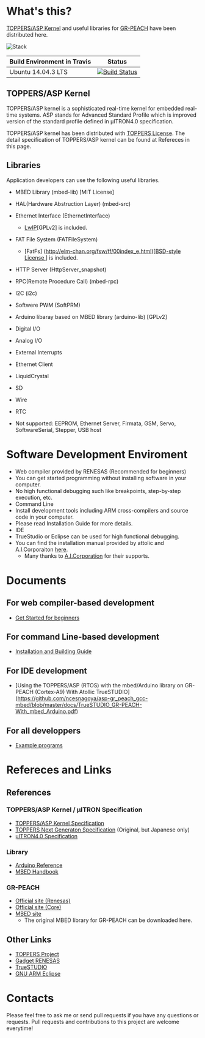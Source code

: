 # What's this?

[TOPPERS/ASP Kernel](http://toppers.jp/en/asp-kernel.html) and useful libraries for [GR-PEACH](http://gadget.renesas.com/en/product/peach.html) have been distributed here.

![Stack](https://raw.github.com/wiki/ncesnagoya/asp-gr_peach_gcc-mbed/images/stack.png)



Build Environment in Travis | Status
------------ | -------------
Ubuntu 14.04.3 LTS | [![Build Status](https://travis-ci.org/ncesnagoya/asp-gr_peach_gcc-mbed.svg?branch=master)](https://travis-ci.org/ncesnagoya/asp-gr_peach_gcc-mbed)

## TOPPERS/ASP Kernel

TOPPERS/ASP kernel is a sophisticated real-time kernel for embedded real-time systems.
ASP stands for Advanced Standard Profile which is improved version of the standard profile defined in μITRON4.0 specification. 

TOPPERS/ASP kernel has been distributed with [TOPPERS License](http://toppers.jp/en/license.html).
The detail specification of TOPPERS/ASP kernel can be found at Refereces in this page.

## Libraries

Application developers can use the following useful libraries.

- MBED Library (mbed-lib) [MIT License]
 - HAL(Hardware Abstruction Layer) (mbed-src)
 - Ethernet Interface (EthernetInterface)
   - [LwIP](https://en.wikipedia.org/wiki/LwIP)[GPLv2] is included.
 - FAT File System (FATFileSystem)
   - [FatFs] (http://elm-chan.org/fsw/ff/00index_e.html)[[BSD-style License ](http://elm-chan.org/fsw/ff/en/appnote.html#license)] is included.
 - HTTP Server (HttpServer_snapshot)
 - RPC(Remote Procedure Call) (mbed-rpc)
 - I2C (i2c)
 - Softwere PWM (SoftPRM)

- Arduino libaray based on MBED library (arduino-lib) [GPLv2]
 - Digital I/O
 - Analog I/O
 - External Interrupts
 - Ethernet Client
 - LiquidCrystal
 - SD
 - Wire
 - RTC
 - Not supported: EEPROM, Ethernet Server, Firmata, GSM, Servo, SoftwareSerial, Stepper, USB host

# Software Development Enviroment

- Web compiler provided by RENESAS (Recommended for beginners)
 - You can get started programming without installing software in your computer.
 - No high functional debugging such like breakpoints, step-by-step execution, etc. 
- Command Line
 - Install development tools including ARM cross-compilers and source code in your computer.
 - Please read Installation Guide for more details.
- IDE
 - TrueStudio or Eclipse can be used for high functional debugging.
 - You can find the installation manual provided by attolic and A.I.Corporaiton [here](https://github.com/ncesnagoya/asp-gr_peach_gcc-mbed/blob/master/docs/TrueSTUDIO_GR-PEACH-With_mbed_Arduino.pdf). 
   - Many thanks to [A.I.Corporation](http://www.aicp.co.jp/en/index.html) for their supports.

# Documents

## For web compiler-based development

- [Get Started for beginners](https://github.com/ncesnagoya/asp-gr_peach_gcc-mbed/wiki/GetStarted)

## For command Line-based development

- [Installation and Building Guide](https://github.com/ncesnagoya/asp-gr_peach_gcc-mbed/wiki/InstallationAndBuilding)

## For IDE development

- [Using the TOPPERS/ASP (RTOS) with the mbed/Arduino library on GR-PEACH (Cortex-A9) With Atollic TrueSTUDIO] (https://github.com/ncesnagoya/asp-gr_peach_gcc-mbed/blob/master/docs/TrueSTUDIO_GR-PEACH-With_mbed_Arduino.pdf)

## For all developpers

- [Example programs](https://github.com/ncesnagoya/asp-gr_peach_gcc-mbed/wiki/ExamplePrograms) 

# Refereces and Links

## References

### TOPPERS/ASP Kernel / μITRON Specification

- [TOPPERS/ASP Kernel Specification](https://github.com/ncesnagoya/asp-gr_peach_gcc-mbed/blob/master/docs/TOPPERS_ASP_Kernel_Specification.pdf)
- [TOPPERS Next Generaton Specification](http://toppers.jp/documents.html) (Original, but Japanese only)
- [µITRON4.0 Specification](http://www.ertl.jp/ITRON/SPEC/mitron4-e.html)

### Library

- [Arduino Reference](https://www.arduino.cc/en/Reference/HomePage)
- [MBED Handbook](https://developer.mbed.org/handbook/Homepage)

### GR-PEACH

- [Official site (Renesas)](http://gadget.renesas.com/en/product/peach.html)
- [Official site (Core)](http://www.core.co.jp.e.ko.hp.transer.com/product/m2m/gr-peach/index.html)
- [MBED site](https://developer.mbed.org/platforms/Renesas-GR-PEACH/)
  - The original MBED library for GR-PEACH can be downloaded here.

## Other Links

- [TOPPERS Project](http://toppers.jp/en)
- [Gadget RENESAS](http://gadget.renesas.com/en/)
- [TrueSTUDIO](http://atollic.com/truestudio/)
- [GNU ARM Eclipse](http://gnuarmeclipse.github.io/toolchain/install/)

# Contacts

Please feel free to ask me or send pull requests if you have any questions or requests.
Pull requests and contributions to this project are welcome everytime!
